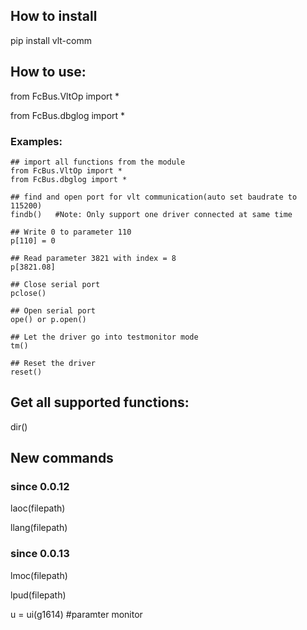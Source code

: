 ## How to install 
pip install vlt-comm

## How to use:

from FcBus.VltOp import *

from FcBus.dbglog import *

### Examples:
    ## import all functions from the module
    from FcBus.VltOp import *
    from FcBus.dbglog import *

    ## find and open port for vlt communication(auto set baudrate to 115200)
    findb()   #Note: Only support one driver connected at same time

    ## Write 0 to parameter 110
    p[110] = 0

    ## Read parameter 3821 with index = 8
    p[3821.08]

    ## Close serial port 
    pclose()

    ## Open serial port
    ope() or p.open()

    ## Let the driver go into testmonitor mode
    tm()

    ## Reset the driver
    reset()


## Get all supported functions:
dir()


## New commands 

### since 0.0.12
laoc(filepath)

llang(filepath)

### since 0.0.13
lmoc(filepath)

lpud(filepath)

u = ui(g1614) #paramter monitor